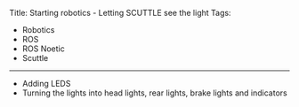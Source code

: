 Title: Starting robotics - Letting SCUTTLE see the light
Tags:

- Robotics
- ROS
- ROS Noetic
- Scuttle

 ---

- Adding LEDS
- Turning the lights into head lights, rear lights, brake lights and indicators
